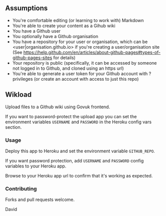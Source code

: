
## Assumptions

 * You're comfortable editing (or learning to work with) Markdown
 * You're able to create your content as a Gihub wiki
 * You have a Github user
 * You optionally have a Github organisation
 * You have a repository for your user or organisation, which can be <user|organisation.github.io> if you're creating a user/organisation site (See https://help.github.com/en/articles/about-github-pages#types-of-github-pages-sites for details)
 * Your repository is public (specifically, it can be accessed by someone not logged in to Github, and cloned using an https url)
 * You're able to generate a user token for your Github account with ? privileges (or create an account with access to just this repo)

## Wikload

Upload files to a Github wiki using Govuk frontend.

If you want to password-protect the upload app you can set the environment variables `USERNAME` and `PASSWORD` in the Heroku config vars section.

### Usage

Deploy this app to Heroku and set the environment variable `GITHUB_REPO`.

If you want password protection, add `USERNAME` and `PASSWORD` config variables to your Heroku app.

Browse to your Heroku app url to confirm that it's working as expected.

### Contributing

Forks and pull requests welcome.

David
